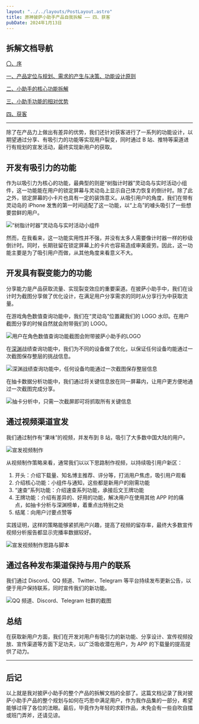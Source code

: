 ```yaml
---
layout: "../../layouts/PostLayout.astro"
title: 原神披萨小助手产品自我拆解 —— 四、获客
pubDate: 2024年1月13日
---
```


## 拆解文档导航

[〇、序](/blogs/gi-product-dismantle-0)

[一、产品定位与规划、需求的产生与决策、功能设计原则](/blogs/gi-product-dismantle-1)

[二、小助手的核心功能拆解](/blogs/gi-product-dismantle-2)

[三、小助手功能的相对优势](/blogs/gi-product-dismantle-3)

[四、获客](/blogs/gi-product-dismantle-4)

---

除了在产品力上做出有差异的优势，我们还针对获客进行了一系列的功能设计，以期望通过分享、有吸引力的功能等实现用户裂变，同时通过 B 站、推特等渠道进行有规划的宣发活动，最终实现新用户的获取。

## 开发有吸引力的功能

作为以吸引力为核心的功能，最典型的则是“树脂计时器”灵动岛与实时活动小组件，这一功能能在用户的锁定屏幕与灵动岛上显示自己体力恢复的倒计时。除了此之外，锁定屏幕的小卡片也具有一定的装饰意义。从吸引用户的角度，我们在带有灵动岛的 iPhone 发售的第一时间适配了这一功能，以“上岛”的噱头吸引了一些想要尝鲜的用户。

![“树脂计时器”灵动岛与实时活动小组件](/images/gi-widget-11.gif "“树脂计时器”灵动岛与实时活动小组件")

然而，在我看来，这一功能实用性并不强，并没有太多人需要像计时器一样的秒级倒计时。同时，长期驻留在锁定屏幕上的卡片也容易造成审美疲劳。因此，这一功能主要是为了吸引用户而做，从其他角度来看意义不大。

## 开发具有裂变能力的功能

分享能力是产品获取流量、实现裂变效应的重要渠道。在披萨小助手中，我们在设计时为截图分享做了优化设计，在满足用户分享需求的同时从分享行为中获取流量。

在游戏角色数值查询功能中，我们在“灵动岛”位置藏我们的 LOGO 水印。在用户截图分享的时候自然就会附带我们的 LOGO。

![用户在角色数值查询功能截图会附带披萨小助手的LOGO](/images/gi-widget-12.png "用户在角色数值查询功能截图会附带披萨小助手的图标")

在[深渊](popover "一种考验玩家的副本，玩家需要挑战不同层以拿到奖励")战绩查询功能中，我们为不同的设备做了优化，以保证任何设备均能通过一次截图保存整层的挑战信息。

![深渊战绩查询功能中，任何设备均能通过一次截图保存整层信息](/images/gi-widget-13.png "任何设备均能通过一次截图保存整层信息")

在抽卡数据分析功能中，我们通过将关键信息放在同一屏幕内，让用户更方便地通过一次截图完成分享。

![抽卡分析中，只需一次截屏即可将抓取所有关键信息](/images/gi-widget-14.png "抽卡分析中，只需一次截屏即可将抓取所有关键信息")

## 通过视频渠道宣发

我们通过制作有“果味”的视频，并发布到 B 站，吸引了大多数中国大陆的用户。

![宣发视频制作](/images/iShot_2024-01-14_01.12.01.png "宣发视频制作")

从视频制作策略来看，通常我们以以下思路制作视频，以持续吸引用户新区：

1. 开头：介绍下载量、知名博主推荐、评分等，打消用户焦虑，吸引用户观看
2. 介绍核心功能：小组件与通知，这些都是新用户的刚需功能
3. “速查”系列功能：介绍速查系列功能，承接后文王牌功能
4. 王牌功能：介绍有差异的、好用的功能，解决用户在使用其他 APP 时的痛点，如抽卡分析与深渊榜单，着重点出特别之处
5. 结尾：向用户讨要点赞等

实践证明，这样的策略能够紧抓用户兴趣，提高了视频的留存率，最终大多数宣传视频分析报告都显示完播率数据较好。

![宣发视频制作思路与脚本](/images/iShot_2024-01-14_01.18.01.png "宣发视频制作思路与脚本")

## 通过各种发布渠道保持与用户的联系

我们通过 Discord、QQ 频道、Twitter、Telegram 等平台持续发布更新公告，以便于用户保持联系，同时宣传我们的新功能。

![QQ 频道、Discord、Telegram 社群的截图](/images/gi-widget-15.png "QQ 频道、Discord、Telegram 社群的截图")

## 总结

在获取新用户方面，我们在开发对用户有吸引力的新功能、分享设计、宣传视频投放、宣传渠道等方面下足功夫，以广泛吸收潜在用户，为 APP 的下载量的提高提供了动力。

---

## 后记

以上就是我对披萨小助手的整个产品的拆解文档的全部了。这篇文档记录了我对披萨小助手产品的整个规划与如何在巧思中满足用户，作为我作品集的一部分，希望能够过得了各位的法眼。最后，毕竟作为年轻的求职作品，未免会有一些自吹自擂或班门弄斧，还请见谅。
